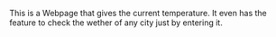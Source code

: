 This is a Webpage that gives the current temperature.
It even has the feature to check the wether of any city just by entering it.
